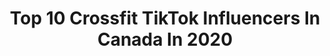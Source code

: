 ---
title: Top 10 Crossfit TikTok Influencers In Canada In 2020
description: >-
  Find top crossfit TikTok influencers in Canada in 2020. Most popular hashtags: #crossfit #motivation #strong #workout.
platform: TikTok
profiles:
  - username: "alexxmont"
    fullname: >-
      Alexx
    location: "Canada"
    followers: 2942
    engagement: 1191
    commentsToLikes: 0.048101
    id: ck9nczmcecbza0j789zyhwn8f
    verified: false
    hashtags: "#viralvideo, #pourtoi, #keepingactive, #spacethings"
  - username: "natalieallport"
    fullname: >-
      Natalie Allport
    location: "Canada"
    followers: 15247
    engagement: 932
    commentsToLikes: 0.039603
    id: ck8qe3whcqx7a0j787aanljr4
    verified: false
    hashtags: "#relatable, #coreworkout, #workout, #lakelife"
  - username: "supersingh1crossfitter"
    fullname: >-
      Super Singh 
    location: "Canada"
    followers: 54986
    engagement: 753
    commentsToLikes: 0.016594
    id: ck8qe3x02qxdo0j7868r8y6kh
    verified: false
    hashtags: "#redwater, #challenge, #leanbody, #tiktokti"
  - username: "justget.fit"
    fullname: >-
      Nikki
    location: "Canada"
    followers: 28990
    engagement: 279
    commentsToLikes: 0.010184
    id: ck81qyz1ol2q60j784iak0ua4
    verified: false
    hashtags: "#hamstring, #stronggirl, #deadlift, #stepup"
  - username: "pulsephysioptbo"
    fullname: >-
      Pulse Physiotherapy
    location: "Canada"
    followers: 83192
    engagement: 338
    commentsToLikes: 0.004008
    id: ck806y1jamyt00j782diosnb2
    verified: false
    hashtags: "#covid19virus, #olympiclifter, #hamstrings, #lifting"
  - username: "justin_agustin"
    fullname: >-
      Justin Agustin
    location: "Canada"
    followers: 15988
    engagement: 512
    commentsToLikes: 0.050551
    id: cka6nwq5td58v0i78zmwhtvtw
    verified: false
    hashtags: "#calm, #workouttips, #crossfit, #flexibiltiy"
  - username: "aleporte"
    fullname: >-
      Alejandro Portela
    location: "Canada"
    followers: 3082
    engagement: 665
    commentsToLikes: 0.088788
    id: ck8hphkjazhze0j78slf7i6rc
    verified: false
    hashtags: "#waterfall, #thatssotiktok, #nomodel, #highlightreel"
  - username: "stephgowie"
    fullname: >-
      StephGowie
    location: "Canada"
    followers: 28362
    engagement: 887
    commentsToLikes: 0.022666
    id: ck9jxlmpj18hf0j78k5fk8b6q
    verified: false
    hashtags: "#bestie, #fancy, #blindinglights, #bekind"
  - username: "paivajulia"
    fullname: >-
      Julia Paiva 
    location: "Canada"
    followers: 99069
    engagement: 797
    commentsToLikes: 0.011320
    id: ck9k8iur299m40j78tkn3ki62
    verified: false
    hashtags: "#bakingrecipe, #greenscreen, #leavingmybody, #mealprep"
  - username: "slugbrothers"
    fullname: >-
      SlugBrothers
    location: "Canada"
    followers: 2344
    engagement: 503
    commentsToLikes: 0.061017
    id: ck8tnf8f1iruv0j78xb7lzgry
    verified: false
    hashtags: "#storytime, #buddy, #coincollection, #fory"
---